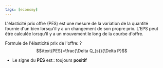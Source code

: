 ```yaml
---
tags: [economy] 
---
```


L'élasticité prix offre (PES) est une mesure de la variation de la quantité fournie d'un bien lorsqu'il y a un changement de son propre prix. L'EPS peut être calculée lorsqu'il y a un mouvement le long de la courbe d'offre.

Formule de l'élasticité prix de l'offre:
?
$$\text{PES}=\frac{\Delta Q_{s}}{\Delta P}$$
<!--SR:!2023-03-02,7,250-->

- Le signe du **PES** est:: toujours **positif**
<!--SR:!2023-03-01,4,270-->